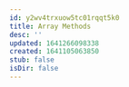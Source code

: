 ```yaml
---
id: y2wv4trxuow5tc01rqqt5k0
title: Array Methods
desc: ''
updated: 1641266098338
created: 1641105063850
stub: false
isDir: false
---
```



